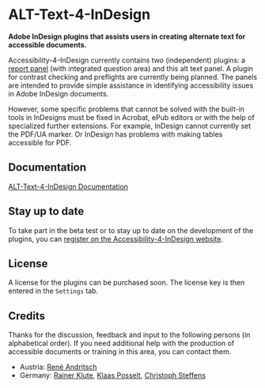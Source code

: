 # ALT-Text-4-InDesign
**Adobe InDesign plugins that assists users in creating alternate text for accessible documents.**

Accessibility-4-InDesign currently contains two (independent) plugins: a [report panel](https://github.com/RolandDreger/accessibility-4-indesign) (with integrated question area) and this alt text panel. A plugin for contrast checking and preflights are currently being planned. The panels are intended to provide simple assistance in identifying accessibility issues in Adobe InDesign documents. 

However, some specific problems that cannot be solved with the built-in tools in InDesigns must be fixed in Acrobat, ePub editors or with the help of specialized further extensions. For example, InDesign cannot currently set the PDF/UA marker. Or InDesign has problems with making tables accessible for PDF.

## Documentation

[ALT-Text-4-InDesign Documentation](./alt-text-4-indesign)

## Stay up to date

To take part in the beta test or to stay up to date on the development of the plugins, you can [register on the Accessibility-4-InDesign website](https://rolanddreger.github.io/accessibility-4-indesign/).


## License

A license for the plugins can be purchased soon. The license key is then entered in the `Settings` tab.

## Credits

Thanks for the discussion, feedback and input to the following persons (in alphabetical order). If you need additional help with the production of accessible documents or training in this area, you can contact them.
- Austria: [René Andritsch](https://reneandritsch.com/)
- Germany: [Rainer Klute](https://klute.io/), [Klaas Posselt](https://einmanncombo.de/), [Christoph Steffens](https://www.satzkiste.de/) 
